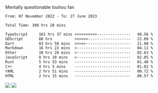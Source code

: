Mentally questionable touhou fan



<!--START_SECTION:waka-->

```txt
From: 07 November 2022 - To: 27 June 2023

Total Time: 398 hrs 28 mins

TypeScript     161 hrs 37 mins >>>>>>>>>>---------------   40.56 %
GDScript       88 hrs          >>>>>>-------------------   22.09 %
Dart           83 hrs 58 mins  >>>>>--------------------   21.08 %
Markdown       16 hrs 22 mins  >------------------------   04.11 %
Other          10 hrs 28 mins  >------------------------   02.63 %
JavaScript     8 hrs 10 mins   >------------------------   02.05 %
Rust           5 hrs 53 mins   -------------------------   01.48 %
C++            4 hrs 5 mins    -------------------------   01.02 %
YAML           2 hrs 51 mins   -------------------------   00.72 %
HTML           2 hrs 15 mins   -------------------------   00.57 %
```

<!--END_SECTION:waka-->

![](https://posei.me/horse_going_hard.gif)
![](https://posei.me/horse_going_hard.gif)
